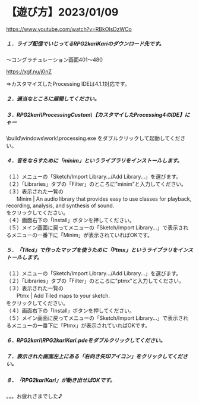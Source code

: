 # 【遊び方】2023/01/09

https://www.youtube.com/watch?v=RBkOlsDzWCo

##### １．ライブ配信でいじってるRPG2kariKariのダウンロード先です。
～コングラチュレーション画面401～480

https://xgf.nu/j0nZ

⇒カスタマイズしたProcessing IDEは4.1.1対応です。

##### ２．適当なところに展開してください。

##### ３．RPG2kari\ProcessingCustom\【カスタマイしたProcessing4のIDE】にゃー

\build\windows\work\processing.exe
をダブルクリックして起動してください。

##### ４．音をならすために「minim」というライブラリをインストールします。

（１）メニューの「Sketch/Import Library.../Add Library...」を選びます。  
（２）「Libraries」タブの「Filter」のところに"minim"と入力してください。  
（３）表示された一覧の  
　　Minim | An audio library that provides easy to use classes for playback, recording, analysis, and synthesis of sound.  
をクリックしてください。  
（４）画面右下の「Install」ボタンを押してください。  
（５）メイン画面に戻ってメニューの「Sketch/Import Library...」で表示されるメニューの一番下に「Minim」が表示されていればOKです。  

##### ５．「Tiled」で作ったマップを使うために「Ptmx」というライブラリをインストールします。

（１）メニューの「Sketch/Import Library.../Add Library...」を選びます。  
（２）「Libraries」タブの「Filter」のところに"ptmx"と入力してください。  
（３）表示された一覧の  
　　Ptmx | Add Tiled maps to your sketch.  
をクリックしてください。  
（４）画面右下の「Install」ボタンを押してください。  
（５）メイン画面に戻ってメニューの「Sketch/Import Library...」で表示されるメニューの一番下に「Ptmx」が表示されていればOKです。  

##### ６．RPG2kari\RPG2kariKari.pdeをダブルクリックしてください。

##### ７．表示された画面左上にある「右向き矢印アイコン」をクリックしてください。

##### ８．「RPG2kariKari」が動き出せばOKです。

。。。お疲れさまでした♪
